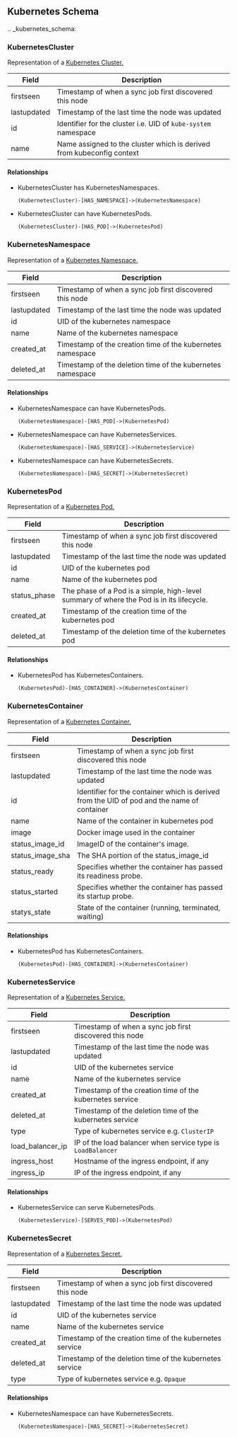 ## Kubernetes Schema

.. _kubernetes_schema:

### KubernetesCluster
Representation of a [Kubernetes Cluster.](https://kubernetes.io/docs/concepts/overview/what-is-kubernetes/)

| Field | Description |
|-------|-------------|
| firstseen | Timestamp of when a sync job first discovered this node |
| lastupdated | Timestamp of the last time the node was updated |
| id | Identifier for the cluster i.e. UID of `kube-system` namespace |
| name | Name assigned to the cluster which is derived from kubeconfig context |

#### Relationships
- KubernetesCluster has KubernetesNamespaces.
    ```
    (KubernetesCluster)-[HAS_NAMESPACE]->(KubernetesNamespace)
    ```

- KubernetesCluster can have KubernetesPods.
    ```
    (KubernetesCluster)-[HAS_POD]->(KubernetesPod)
    ```

### KubernetesNamespace
Representation of a [Kubernetes Namespace.](https://kubernetes.io/docs/concepts/overview/working-with-objects/namespaces/)

| Field | Description |
|-------|-------------|
| firstseen | Timestamp of when a sync job first discovered this node |
| lastupdated | Timestamp of the last time the node was updated |
| id | UID of the kubernetes namespace |
| name | Name of the kubernetes namespace |
| created\_at | Timestamp of the creation time of the kubernetes namespace |
| deleted\_at | Timestamp of the deletion time of the kubernetes namespace |

#### Relationships
- KubernetesNamespace can have KubernetesPods.
    ```
    (KubernetesNamespace)-[HAS_POD]->(KubernetesPod)
    ```

- KubernetesNamespace can have KubernetesServices.
    ```
    (KubernetesNamespace)-[HAS_SERVICE]->(KubernetesService)
    ```

- KubernetesNamespace can have KubernetesSecrets.
    ```
    (KubernetesNamespace)-[HAS_SECRET]->(KubernetesSecret)
    ```

### KubernetesPod
Representation of a [Kubernetes Pod.](https://kubernetes.io/docs/concepts/workloads/pods/)

| Field | Description |
|-------|-------------|
| firstseen | Timestamp of when a sync job first discovered this node |
| lastupdated | Timestamp of the last time the node was updated |
| id | UID of the kubernetes pod |
| name | Name of the kubernetes pod |
| status\_phase | The phase of a Pod is a simple, high-level summary of where the Pod is in its lifecycle.  |
| created\_at | Timestamp of the creation time of the kubernetes pod |
| deleted\_at | Timestamp of the deletion time of the kubernetes pod |

#### Relationships
- KubernetesPod has KubernetesContainers.
    ```
    (KubernetesPod)-[HAS_CONTAINER]->(KubernetesContainer)
    ```

### KubernetesContainer
Representation of a [Kubernetes Container.](https://kubernetes.io/docs/concepts/workloads/pods/#how-pods-manage-multiple-containers)

| Field | Description |
|-------|-------------|
| firstseen | Timestamp of when a sync job first discovered this node |
| lastupdated | Timestamp of the last time the node was updated |
| id | Identifier for the container which is derived from the UID of pod and the name of container |
| name | Name of the container in kubernetes pod |
| image | Docker image used in the container |
| status\_image\_id | ImageID of the container's image. |
| status\_image\_sha | The SHA portion of the status\_image\_id |
| status\_ready | Specifies whether the container has passed its readiness probe. |
| status\_started | Specifies whether the container has passed its startup probe. |
| statys\_state | State of the container (running, terminated, waiting) |

#### Relationships
- KubernetesPod has KubernetesContainers.
    ```
    (KubernetesPod)-[HAS_CONTAINER]->(KubernetesContainer)
    ```

### KubernetesService
Representation of a [Kubernetes Service.](https://kubernetes.io/docs/concepts/services-networking/service/)

| Field | Description |
|-------|-------------|
| firstseen | Timestamp of when a sync job first discovered this node |
| lastupdated | Timestamp of the last time the node was updated |
| id | UID of the kubernetes service |
| name | Name of the kubernetes service |
| created\_at | Timestamp of the creation time of the kubernetes service |
| deleted\_at | Timestamp of the deletion time of the kubernetes service |
| type | Type of kubernetes service e.g. `ClusterIP` |
| load\_balancer\_ip | IP of the load balancer when service type is `LoadBalancer` |
| ingress\_host | Hostname of the ingress endpoint, if any |
| ingress\_ip | IP of the ingress endpoint, if any |

#### Relationships
- KubernetesService can serve KubernetesPods.
    ```
    (KubernetesService)-[SERVES_POD]->(KubernetesPod)
    ```

### KubernetesSecret
Representation of a [Kubernetes Secret.](https://kubernetes.io/docs/concepts/configuration/secret/)

| Field | Description |
|-------|-------------|
| firstseen | Timestamp of when a sync job first discovered this node |
| lastupdated | Timestamp of the last time the node was updated |
| id | UID of the kubernetes service |
| name | Name of the kubernetes service |
| created\_at | Timestamp of the creation time of the kubernetes service |
| deleted\_at | Timestamp of the deletion time of the kubernetes service |
| type | Type of kubernetes service e.g. `Opaque` |

#### Relationships
- KubernetesNamespace can have KubernetesSecrets.
    ```
    (KubernetesNamespace)-[HAS_SECRET]->(KubernetesSecret)
    ```
